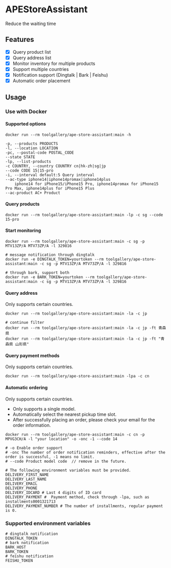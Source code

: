 # APEStoreAssistant

Reduce the waiting time

## Features

- [x] Query product list
- [x] Query address list
- [x] Monitor inventory for multiple products
- [x] Support multiple countries
- [x] Notification support (Dingtalk | Bark | Feishu)
- [x] Automatic order placement

## Usage

### Use with Docker

#### Supported options

```shell
docker run --rm toolgallery/ape-store-assistant:main -h
```

```
-p, --products PRODUCTS 
-l, --location LOCATION
-pc, --postal-code POSTAL_CODE
--state STATE
-lp, --list-products
-c COUNTRY, --country COUNTRY cn|hk-zh|sg|jp
--code CODE 15|15-pro
-i, --interval default:5 Query interval
--ac-type iphone14|iphone14promax|iphone14plus
    iphone14 for iPhone15/iPhone15 Pro, iphone14promax for iPhone15 Pro Max, iphone14plus for iPhone15 Plus
--ac-product AC+ Product
```

#### Query products

```shell
docker run --rm toolgallery/ape-store-assistant:main -lp -c sg --code 15-pro
```

#### Start monitoring

```shell
docker run --rm toolgallery/ape-store-assistant:main -c sg -p MTV13ZP/A MTV73ZP/A -l 329816

# message notification through dingtalk
docker run -e DINGTALK_TOKEN=yourtoken --rm toolgallery/ape-store-assistant:main -c sg -p MTV13ZP/A MTV73ZP/A -l 329816

# through bark, support both
docker run -e BARK_TOKEN=yourtoken --rm toolgallery/ape-store-assistant:main -c sg -p MTV13ZP/A MTV73ZP/A -l 329816
```

#### Query address
Only supports certain countries.

```shell
docker run --rm toolgallery/ape-store-assistant:main -la -c jp

# continue filter
docker run --rm toolgallery/ape-store-assistant:main -la -c jp -ft 青森県
docker run --rm toolgallery/ape-store-assistant:main -la -c jp -ft "青森県 山形県"
```

#### Query payment methods
Only supports certain countries.

```shell
docker run --rm toolgallery/ape-store-assistant:main -lpa -c cn
```

#### Automatic ordering
Only supports certain countries.

- Only supports a single model.
- Automatically select the nearest pickup time slot.
- After successfully placing an order, please check your email for the order information.

```shell
docker run --rm toolgallery/ape-store-assistant:main -c cn -p MPVG3CH/A -l "your location" -o -onc -1 --code 14

# -o Enable order support
# -onc The number of order notification reminders, effective after the order is successful, -1 means no limit.
# --code Product model code  // remove in the future.

# The following environment variables must be provided.
DELIVERY_FIRST_NAME 
DELIVERY_LAST_NAME
DELIVERY_EMAIL
DELIVERY_PHONE
DELIVERY_IDCARD # Last 4 digits of ID card
DELIVERY_PAYMENT #  Payment method, check through -lpa, such as installments0001321713
DELIVERY_PAYMENT_NUMBER # The number of installments, regular payment is 0.
```


### Supported environment variables

```shell
# dingtalk notification
DINGTALK_TOKEN
# bark notification
BARK_HOST
BARK_TOKEN
# feishu notification
FEISHU_TOKEN
```



